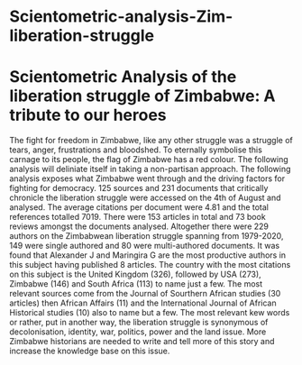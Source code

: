 # Scientometric-analysis-Zim-liberation-struggle
# Scientometric Analysis of the liberation struggle of Zimbabwe: A tribute to our heroes
The fight for freedom in Zimbabwe, like any other struggle was a struggle of tears, anger, frustrations and bloodshed. To eternally symbolise this carnage to its people, the flag of Zimbabwe has a red colour. 
The following analysis will deliniate itself in taking a non-partisan approach. The following analysis exposes what Zimbabwe went through and the driving factors for fighting for democracy. 125 sources and 231 documents that critically chronicle the liberation struggle were accessed on the 4th of August and analysed. The average citations per document were 4.81 and the total references totalled 7019. There were 153 articles in total and 73 book reviews amongst the documents analysed.  Altogether there were 229 authors on the Zimbabwean liberation struggle spanning from 1979-2020, 149 were single authored  and 80 were multi-authored documents. 
It was found that Alexander J and Maringira G are the most productive authors in this subject having published 8 articles. The country with the most citations on this subject is the United Kingdom (326), followed by USA (273), Zimbabwe (146) and South Africa (113) to name just a few. The most relevant sources come from the Journal of Sourthern African studies (30 articles) then African Affairs (11) and the International Journal of African Historical studies (10) also to name but a few. 
The most relevant kew words or rather, put in another way, the liberation struggle is synonymous of decolonisation, identity, war, politics, power and the land issue. More Zimbabwe historians are needed to write and tell more of this story and increase the knowledge base on this issue. 
